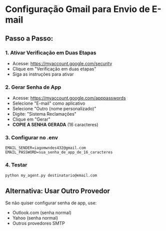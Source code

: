 # Configuração Gmail para Envio de E-mail

## Passo a Passo:

### 1. Ativar Verificação em Duas Etapas
- Acesse: https://myaccount.google.com/security
- Clique em "Verificação em duas etapas"
- Siga as instruções para ativar

### 2. Gerar Senha de App
- Acesse: https://myaccount.google.com/apppasswords
- Selecione "E-mail" como aplicativo
- Selecione "Outro (nome personalizado)"
- Digite: "Sistema Reclamações"
- Clique em "Gerar"
- **COPIE A SENHA GERADA** (16 caracteres)

### 3. Configurar no .env
```
EMAIL_SENDER=iagomwndes432@gmail.com
EMAIL_PASSWORD=sua_senha_de_app_de_16_caracteres
```

### 4. Testar
```bash
python my_agent.py destinatario@email.com
```

## Alternativa: Usar Outro Provedor
Se não quiser configurar senha de app, use:
- Outlook.com (senha normal)
- Yahoo (senha normal)
- Outros provedores SMTP